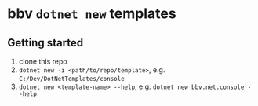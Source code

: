 # bbv `dotnet new` templates

## Getting started

1. clone this repo
1. `dotnet new -i <path/to/repo/template>`, e.g. `C:/Dev/DotNetTemplates/console`
1. `dotnet new <template-name> --help`, e.g. `dotnet new bbv.net.console --help`

